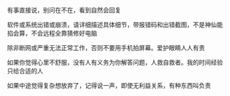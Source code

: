 有事直接说，别问在不在，看到自然会回复

软件或系统出错或崩溃，请详细描述具体细节，带报错码和出错截图，不是神仙能掐会算，不会远程全靠猜修好电脑

除非断网或严重无法正常工作，否则不要用手机拍屏幕。爱护眼睛人人有责

如果你觉得心里不舒服，没有人有义务为你解答问题，人救自救者。我的时间经验只给合适的人

如果中途觉得复杂想放弃了，记得说一声，即使无利益关系，有种东西叫负责